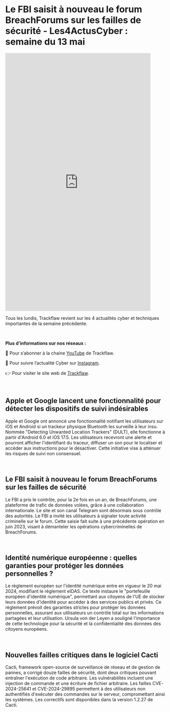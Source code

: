 # Le FBI saisit à nouveau le forum BreachForums sur les failles de sécurité - Les4ActusCyber : semaine du 13 mai

    
<div class="flex-container">
   <div class="flex-items">
   <iframe width="456" height="811" src="https://www.youtube.com/embed/5EQK3AOC3-U" title="Le FBI saisit à nouveau le forum BreachForums sur les failles de sécurité - #Les4ActusCyber : semaine du 13 mai" frameborder="0" allow="accelerometer; autoplay; clipboard-write; encrypted-media; gyroscope; picture-in-picture; web-share" allowfullscreen></iframe>
   </div>

   <div class="flex-items">
      <p>Tous les lundis, Trackflaw revient sur les 4 actualités cyber et techniques importantes de la semaine précédente.</p>
      <br>
      <p><strong>Plus d’informations sur nos réseaux :</strong></p>
      <p>🔴 Pour s’abonner à la chaine <a href="https://www.youtube.com/@trackflaw" target="_blank" rel="noopener noreffer ">YouTube</a> de Trackflaw.</p>
      <p>📸 Pour suivre l’actualité Cyber sur <a href="https://www.instagram.com/trackflaw/" target="_blank" rel="noopener noreffer ">Instagram</a>.</p>
      <p>👉 Pour visiter le site web de <a href="https://trackflaw.com" target="_blank" rel="noopener noreffer ">Trackflaw</a>.</p>
   </div>
</div>

    
<br>

## Apple et Google lancent une fonctionnalité pour détecter les dispositifs de suivi indésirables

Apple et Google ont annoncé une fonctionnalité notifiant les utilisateurs sur iOS et Android si un trackeur physique Bluetooth les surveille à leur insu. Nommée "Detecting Unwanted Location Trackers" (DULT), elle fonctionne à partir d'Android 6.0 et iOS 17.5.
Les utilisateurs recevront une alerte et pourront afficher l'identifiant du traceur, diffuser un son pour le localiser et accéder aux instructions pour le désactiver. Cette initiative vise à atténuer les risques de suivi non consensuel.


<br>

## Le FBI saisit à nouveau le forum BreachForums sur les failles de sécurité

Le FBI a pris le contrôle, pour la 2e fois en un an, de BreachForums, une plateforme de trafic de données volées, grâce à une collaboration internationale. Le site et son canal Telegram sont désormais sous contrôle des autorités.
Le FBI a invité les utilisateurs à signaler toute activité criminelle sur le forum. Cette saisie fait suite à une précédente opération en juin 2023, visant à démanteler les opérations cybercriminelles de BreachForums.


<br>

## Identité numérique européenne : quelles garanties pour protéger les données personnelles ?

Le règlement européen sur l'identité numérique entre en vigueur le 20 mai 2024, modifiant le règlement eIDAS. Ce texte instaure le "portefeuille européen d'identité numérique", permettant aux citoyens de l'UE de stocker leurs données d'identité pour accéder à des services publics et privés.
Ce règlement prévoit des garanties strictes pour protéger les données personnelles, assurant aux utilisateurs un contrôle total sur les informations partagées et leur utilisation. Ursula von der Leyen a souligné l'importance de cette technologie pour la sécurité et la confidentialité des données des citoyens européens.


<br>

## Nouvelles failles critiques dans le logiciel Cacti

Cacti, framework open-source de surveillance de réseau et de gestion de pannes, a corrigé douze failles de sécurité, dont deux critiques pouvant entraîner l'exécution de code arbitraire. Les vulnérabilités incluent une injection de commande et une écriture de fichier arbitraire.
Les failles CVE-2024-25641 et CVE-2024-29895 permettent à des utilisateurs non authentifiés d'exécuter des commandes sur le serveur, compromettant ainsi les systèmes. Les correctifs sont disponibles dans la version 1.2.27 de Cacti.


